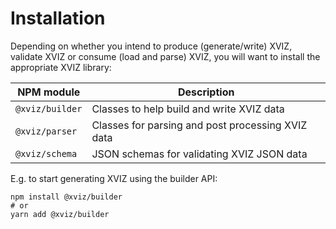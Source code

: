 # Installation

Depending on whether you intend to produce (generate/write) XVIZ, validate XVIZ or consume (load and
parse) XVIZ, you will want to install the appropriate XVIZ library:

| NPM module      | Description                                       |
| --------------- | ------------------------------------------------- |
| `@xviz/builder` | Classes to help build and write XVIZ data         |
| `@xviz/parser`  | Classes for parsing and post processing XVIZ data |
| `@xviz/schema`  | JSON schemas for validating XVIZ JSON data        |

E.g. to start generating XVIZ using the builder API:

```
npm install @xviz/builder
# or
yarn add @xviz/builder
```
